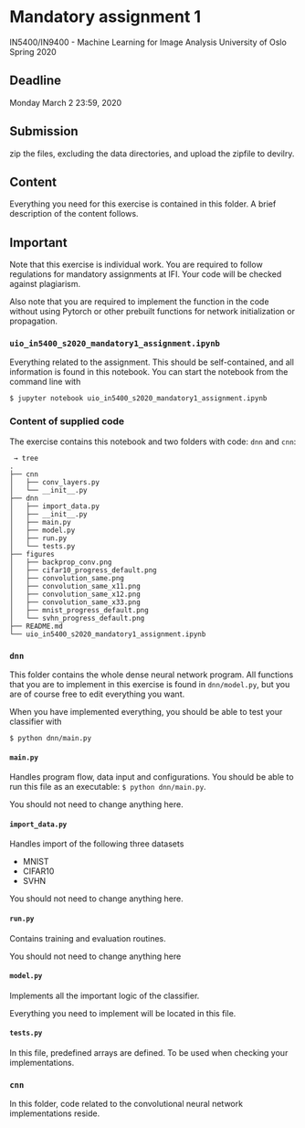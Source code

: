 # Mandatory assignment 1

IN5400/IN9400 - Machine Learning for Image Analysis
University of Oslo
Spring 2020

## Deadline 
Monday March 2 23:59, 2020


## Submission
zip the files, excluding the data directories, and upload the zipfile to devilry.


## Content

Everything you need for this exercise is contained in this folder. A brief description of the
content follows.

## Important
Note that this exercise is individual work. You are required to follow regulations for mandatory assignments at IFI.
Your code will be checked against plagiarism. 

Also note that you are required to implement the function in the code without using Pytorch or other prebuilt functions for network initialization or propagation. 



### `uio_in5400_s2020_mandatory1_assignment.ipynb`

Everything related to the assignment. This should be self-contained, and all information is found
in this notebook. You can start the notebook from the command line with

```
$ jupyter notebook uio_in5400_s2020_mandatory1_assignment.ipynb
```

### Content of supplied code

The exercise contains this notebook and two folders with code: `dnn` and `cnn`:

```
 → tree
.
├── cnn
│   ├── conv_layers.py
│   └── __init__.py
├── dnn
│   ├── import_data.py
│   ├── __init__.py
│   ├── main.py
│   ├── model.py
│   ├── run.py
│   └── tests.py
├── figures
│   ├── backprop_conv.png
│   ├── cifar10_progress_default.png
│   ├── convolution_same.png
│   ├── convolution_same_x11.png
│   ├── convolution_same_x12.png
│   ├── convolution_same_x33.png
│   ├── mnist_progress_default.png
│   └── svhn_progress_default.png
├── README.md
└── uio_in5400_s2020_mandatory1_assignment.ipynb
```

### `dnn`

This folder contains the whole dense neural network program. All functions that you are to
implement in this exercise is found in `dnn/model.py`, but you are of course free to edit
everything you want.

When you have implemented everything, you should be able to test your classifier with

```
$ python dnn/main.py
```

#### `main.py`

Handles program flow, data input and configurations. You should be able to run this file as an
executable: `$ python dnn/main.py`.

You should not need to change anything here.


#### `import_data.py`

Handles import of the following three datasets

- MNIST
- CIFAR10
- SVHN

You should not need to change anything here.


#### `run.py`

Contains training and evaluation routines.

You should not need to change anything here

#### `model.py`

Implements all the important logic of the classifier.

Everything you need to implement will be located in this file.

#### `tests.py`

In this file, predefined arrays are defined. To be used when checking your implementations.

### `cnn`

In this folder, code related to the convolutional neural network implementations reside.
